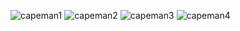 ![capeman1](https://github.com/misaacf30/capeman2D/assets/66347307/9a731c33-d1c2-4331-8b50-9cbca72433f8)
![capeman2](https://github.com/misaacf30/capeman2D/assets/66347307/9b0d128e-fb69-4f99-a60b-b8cde0393e90)
![capeman3](https://github.com/misaacf30/capeman2D/assets/66347307/5f68c190-176b-4684-9691-e1b96c3ac8c4)
![capeman4](https://github.com/misaacf30/capeman2D/assets/66347307/4cece0a0-e803-40e8-9d0c-98f7cb935365)
